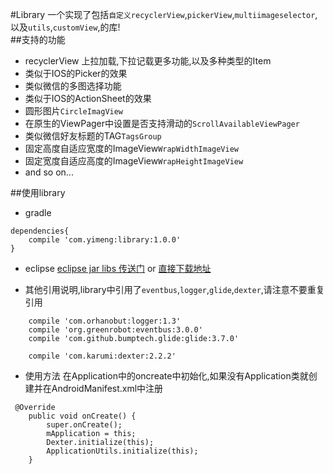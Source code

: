 #Library
一个实现了包括`自定义recyclerView`,`pickerView`,`multiimageselector`,以及`utils`,`customView`,的库!  
##支持的功能
*  recyclerView 上拉加载,下拉记载更多功能,以及多种类型的Item  
*  类似于IOS的Picker的效果  
*  类似微信的多图选择功能
*  类似于IOS的ActionSheet的效果
*  圆形图片`CircleImagView`
*  在原生的ViewPager中设置是否支持滑动的`ScrollAvailableViewPager`
*  类似微信好友标题的TAG`TagsGroup`
*  固定高度自适应宽度的ImageView`WrapWidthImageView`
*  固定宽度自适应高度的ImageView`WrapHeightImageView`
*  and so on...

##使用library
* gradle
```
dependencies{
    compile 'com.yimeng:library:1.0.0'
}

```

* eclipse
[eclipse jar libs 传送门](https://github.com/RainliFu/library/tree/master/library/libs) or [直接下载地址](https://github.com/RainliFu/library/blob/master/library/libs/library.jar)

* 其他引用说明,library中引用了`eventbus`,`logger`,`glide`,`dexter`,请注意不要重复引用
```
    compile 'com.orhanobut:logger:1.3'
    compile 'org.greenrobot:eventbus:3.0.0'
    compile 'com.github.bumptech.glide:glide:3.7.0'

    compile 'com.karumi:dexter:2.2.2'
```

* 使用方法
在Application中的oncreate中初始化,如果没有Application类就创建并在AndroidManifest.xml中注册
```
 @Override
    public void onCreate() {
        super.onCreate();
        mApplication = this;
        Dexter.initialize(this);
        ApplicationUtils.initialize(this);
    }
```